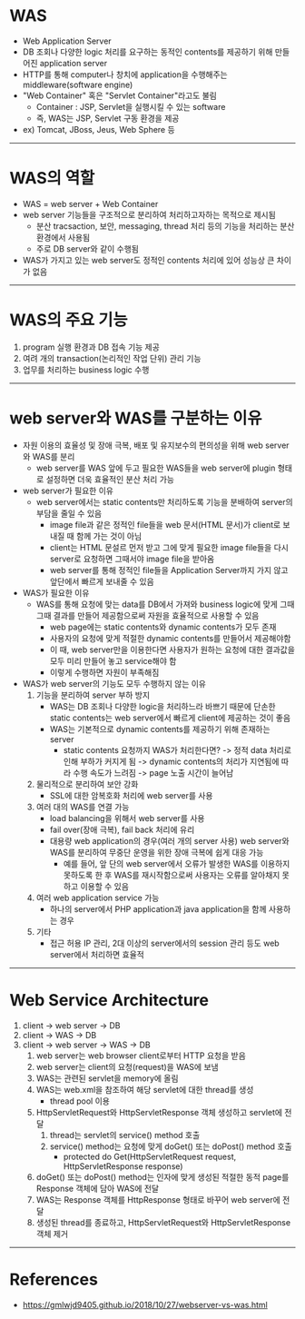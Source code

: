 # WAS
- Web Application Server
- DB 조회나 다양한 logic 처리를 요구하는 동적인 contents를 제공하기 위해 만들어진 application server
- HTTP를 통해 computer나 창치에 application을 수행해주는 middleware(software engine)
- "Web Container" 혹은 "Servlet Container"라고도 불림
	- Container : JSP, Servlet을 실행시킬 수 있는 software
	- 즉, WAS는 JSP, Servlet 구동 환경을 제공
- ex) Tomcat, JBoss, Jeus, Web Sphere 등
---




# WAS의 역할
- WAS = web server + Web Container
- web server 기능들을 구조적으로 분리하여 처리하고자하는 목적으로 제시됨
	- 분산 tracsaction, 보안, messaging, thread 처리 등의 기능을 처리하는 분산 환경에서 사용됨
	- 주로 DB server와 같이 수행됨
- WAS가 가지고 있는 web server도 정적인 contents 처리에 있어 성능상 큰 차이가 없음
---




# WAS의 주요 기능
1. program 실행 환경과 DB 접속 기능 제공
2. 여려 개의 transaction(논리적인 작업 단위) 관리 기능
3. 업무를 처리하는 business logic 수행
---




# web server와 WAS를 구분하는 이유
- 자원 이용의 효율성 및 장애 극복, 배포 및 유지보수의 편의성을 위해 web server와 WAS를 분리
	- web server를 WAS 앞에 두고 필요한 WAS들을 web server에 plugin 형태로 설정하면 더욱 효율적인 분산 처리 가능
- web server가 필요한 이유
	- web server에서는 static contents만 처리하도록 기능을 분배하여 server의 부담을 줄일 수 있음
		- image file과 같은 정적인 file들을 web 문서(HTML 문서)가 client로 보내질 때 함께 가는 것이 아님
		- client는 HTML 문설르 먼저 받고 그에 맞게 필요한 image file들을 다시 server로 요청하면 그때서야 image file을 받아옴
		- web server를 통해 정적인 file들을 Application Server까지 가지 않고 앞단에서 빠르게 보내줄 수 있음
- WAS가 필요한 이유
	- WAS를 통해 요청에 맞는 data를 DB에서 가져와 business logic에 맞게 그때그때 결과를 만들어 제공함으로써 자원을 효율적으로 사용할 수 있음
		- web page에는 static contents와 dynamic contents가 모두 존재
		- 사용자의 요청에 맞게 적절한 dynamic contents를 만들어서 제공해야함
		- 이 때, web server만을 이용한다면 사용자가 원하는 요청에 대한 결과값을 모두 미리 만들어 놓고 service해야 함
		- 이렇게 수행하면 자원이 부족해짐
- WAS가 web server의 기능도 모두 수행하지 않는 이유
	1. 기능을 분리하여 server 부하 방지
		- WAS는 DB 조회나 다양한 logic을 처리하느라 바쁘기 때문에 단손한 static contents는 web server에서 빠르게 client에 제공하는 것이 좋음
		- WAS는 기본적으로 dynamic contents를 제공하기 위해 존재하는 server
			- static contents 요청까지 WAS가 처리한다면? -> 정적 data 처리로 인해 부하가 커지게 됨 -> dynamic contents의 처리가 지연됨에 따라 수행 속도가 느려짐 -> page 노출 시간이 늘어남
	2. 물리적으로 분리하여 보안 강화
		- SSL에 대한 암복호화 처리에 web server를 사용
	3. 여러 대의 WAS를 연결 가능
		- load balancing을 위해서 web server를 사용
		- fail over(장애 극복), fail back 처리에 유리
		- 대용량 web application의 경우(여러 개의 server 사용) web server와 WAS를 분리하여 무중단 운영을 위한 장애 극복에 쉽게 대응 가능
			- 예를 들어, 앞 단의 web server에서 오류가 발생한 WAS를 이용하지 못하도록 한 후 WAS를 재시작함으로써 사용자는 오류를 알아채지 못하고 이용할 수 있음
	4. 여러 web application service 가능
		- 하나의 server에서 PHP application과 java application을 함께 사용하는 경우
	5. 기타
		- 접근 허용 IP 관리, 2대 이상의 server에서의 session 관리 등도 web server에서 처리하면 효율적
---




# Web Service Architecture
1. client -> web server -> DB
2. client -> WAS -> DB
3. client -> web server -> WAS -> DB
	1. web server는 web browser client로부터 HTTP 요청을 받음
	2. web server는 client의 요청(request)을 WAS에 보냄
	3. WAS는 관련된 servlet을 memory에 올림
	4. WAS는 web.xml을 참조하여 해당 servlet에 대한 thread를 생성
		- thread pool 이용
	5. HttpServletRequest와 HttpServletResponse 객체 생성하고 servlet에 전달
		1. thread는 servlet의 service() method 호출
		2. service() method는 요청에 맞게 doGet() 또는 doPost() method 호출
			- protected do Get(HttpServletRequest request, HttpServletResponse response)
	6. doGet() 또는 doPost() method는 인자에 맞게 생성된 적절한 동적 page를 Response 객체에 담아 WAS에 전달
	7. WAS는 Response 객체를 HttpResponse 형태로 바꾸어 web server에 전달
	8. 생성된 thread를 종료하고, HttpServletRequest와 HttpServletResponse 객체 제거
---




# References
- https://gmlwjd9405.github.io/2018/10/27/webserver-vs-was.html